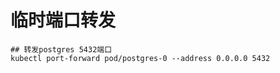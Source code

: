 # 临时端口转发 

```shell
## 转发postgres 5432端口
kubectl port-forward pod/postgres-0 --address 0.0.0.0 5432


```